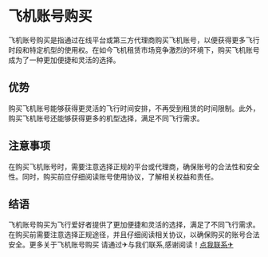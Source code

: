 # 飞机账号购买

飞机账号购买是指通过在线平台或第三方代理商购买飞机账号，以便获得更多飞行时段和特定机型的使用权。在如今飞机租赁市场竞争激烈的环境下，购买飞机账号成为了一种更加便捷和灵活的选择。

## 优势

购买飞机账号能够获得更灵活的飞行时间安排，不再受到租赁的时间限制。此外，购买飞机账号还能够获得更多的机型选择，满足不同飞行需求。

## 注意事项

在购买飞机账号时，需要注意选择正规的平台或代理商，确保账号的合法性和安全性。同时，购买前应仔细阅读账号使用协议，了解相关权益和责任。

## 结语

飞机账号购买为飞行爱好者提供了更加便捷和灵活的选择，满足了不同飞行需求。在购买前需要注意选择正规途径，并且仔细阅读相关协议，以确保购买的账号合法安全。更多关于飞机账号购买 请通过✈与我们联系,感谢阅读！[点我联系✈](https://img.G208.com)